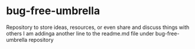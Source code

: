 # bug-free-umbrella
Repository to store ideas, resources, or even share and discuss things with others
I am addinga another line to the readme.md file under bug-free-umbrella repository
